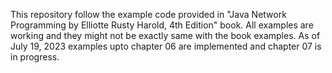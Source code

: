 This repository follow the example code provided in "Java Network Programming by Elliotte Rusty Harold, 4th Edition" book. All examples are working and they might not be exactly same with the book examples. As of July 19, 2023 examples upto chapter 06 are implemented and chapter 07 is in progress. 
